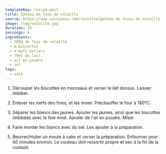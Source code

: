 ```yaml
---
templateKey: recipe-post
title: Gâteau de foie de volaille
source: https://www.cuisineaz.com/recettes/gateau-de-foies-de-volaille-12447.aspx
image: /img/volaille.jpg
duration: 1h
servings: 6
ingredients:
  - 200g de foie de volaille
  - 6 biscottes
  - 4 œufs entiers
  - 70ml de lait
  - ail en poudre
  - sel
tags:
  - salé
---
```

1. Découper les biscottes en morceaux et verser le lait dessus. Laisser imbiber.

2. Enlever les nerfs des foies, et les mixer. Préchauffer le four à 180°C.

3. Séparer les blancs des jaunes. Ajouter les jaunes, ainsi que les biscottes imbibées avec le foie mixé. Ajouter de l'ail en poudre. Mixer.

4. Faire monter les blancs avec du sel. Les ajouter à la préparation.

5. Beurrer/Huiler un moule à cake et verser la préparation. Enfourner pour 40 minutes environ. Le couteau doit ressortir propre et sec à la fin de la cuisson.
